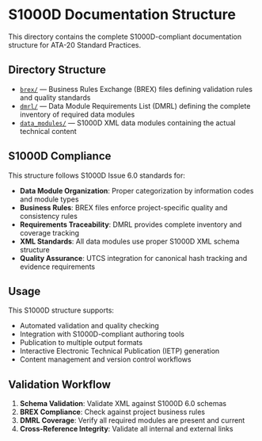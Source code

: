 # S1000D Documentation Structure

This directory contains the complete S1000D-compliant documentation structure for ATA-20 Standard Practices.

## Directory Structure

- [`brex/`](./brex/) — Business Rules Exchange (BREX) files defining validation rules and quality standards
- [`dmrl/`](./dmrl/) — Data Module Requirements List (DMRL) defining the complete inventory of required data modules
- [`data_modules/`](./data_modules/) — S1000D XML data modules containing the actual technical content

## S1000D Compliance

This structure follows S1000D Issue 6.0 standards for:
- **Data Module Organization**: Proper categorization by information codes and module types
- **Business Rules**: BREX files enforce project-specific quality and consistency rules
- **Requirements Traceability**: DMRL provides complete inventory and coverage tracking
- **XML Standards**: All data modules use proper S1000D XML schema structure
- **Quality Assurance**: UTCS integration for canonical hash tracking and evidence requirements

## Usage

This S1000D structure supports:
- Automated validation and quality checking
- Integration with S1000D-compliant authoring tools
- Publication to multiple output formats
- Interactive Electronic Technical Publication (IETP) generation
- Content management and version control workflows

## Validation Workflow

1. **Schema Validation**: Validate XML against S1000D 6.0 schemas
2. **BREX Compliance**: Check against project business rules
3. **DMRL Coverage**: Verify all required modules are present and current  
4. **Cross-Reference Integrity**: Validate all internal and external links